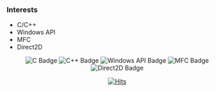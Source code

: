 ### Interests
- C/C++
- Windows API
- MFC
- Direct2D

<div align=center>

![C Badge](https://img.shields.io/badge/C-A8B9CC?style=flat-square&logo=C&logoColor=white)
![C++ Badge](https://img.shields.io/badge/C++-00599C?style=flat-square&logo=C%2B%2B&logoColor=white)
![Windows API Badge](https://img.shields.io/badge/Windows%20API-0078D6?style=flat-square&logo=Windows&logoColor=white)
![MFC Badge](https://img.shields.io/badge/MFC-96FF64?style=flat-square&logo=Windows&logoColor=black)
![Direct2D Badge](https://img.shields.io/badge/Direct2D-000000?style=flat-square&logo=Windows&logoColor=white)

[![Hits](https://hits.seeyoufarm.com/api/count/incr/badge.svg?url=https%3A%2F%2Fgithub.com%2Ftoxync&count_bg=%23284CFF&title_bg=%23555555&icon=&icon_color=%23E7E7E7&title=hits&edge_flat=false)](https://hits.seeyoufarm.com)

</div>
